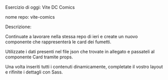 Esercizio di oggi: Vite DC Comics

nome repo: vite-comics

Descrizione:

Continuate a lavorare nella stessa repo di ieri e create un nuovo componente che rappresenterà le card dei fumetti.

Utilizzate i dati presenti nel file json che trovate in allegato e passateli al componente Card tramite props.

Una volta inseriti tutti i contenuti dinamicamente, completate il vostro layout e rifinite i dettagli con Sass.
